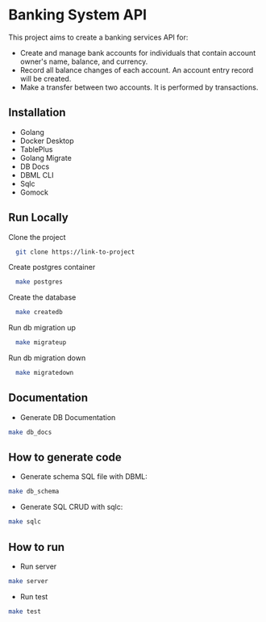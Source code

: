 # Banking System API

This project aims to create a banking services API for:
- Create and manage bank accounts for individuals that contain account owner's name, balance, and currency.
- Record all balance changes of each account. An account entry record will be created.
- Make a transfer between two accounts. It is performed by transactions.

## Installation

- Golang
- Docker Desktop
- TablePlus
- Golang Migrate
- DB Docs
- DBML CLI
- Sqlc
- Gomock
    
## Run Locally

Clone the project

```bash
  git clone https://link-to-project
```

Create postgres container

```bash
  make postgres
```

Create the database

```bash
  make createdb
```

Run db migration up

```bash
  make migrateup
```

Run db migration down

```bash
  make migratedown
```

## Documentation

- Generate DB Documentation
```bash
make db_docs
```

## How to generate code
- Generate schema SQL file with DBML:
```bash
make db_schema
```

- Generate SQL CRUD with sqlc:
```bash
make sqlc
```

## How to run
- Run server
```bash
make server
```
- Run test
```bash
make test
```
